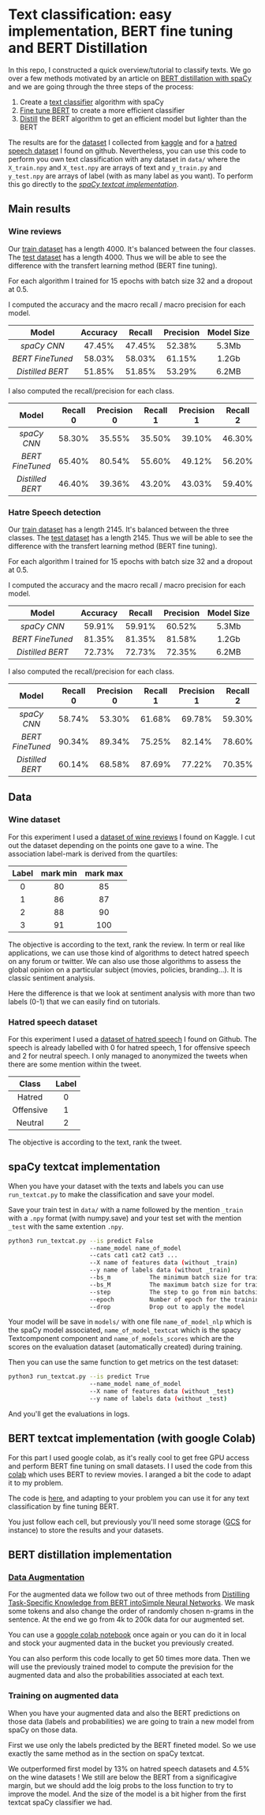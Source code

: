 # Text classification: easy implementation, BERT fine tuning and BERT Distillation

In this repo, I constructed a quick overview/tutorial to classify texts. We go over a few methods motivated by an article on [BERT distillation with spaCy](https://towardsdatascience.com/distilling-bert-models-with-spacy-277c7edc426c) and we are going through the three steps of the process:

1. Create a [text classifier](https://github.com/explosion/spaCy/blob/master/examples/training/train_textcat.py) algorithm with spaCy
2. [Fine tune BERT](https://github.com/google-research/bert#fine-tuning-with-bert) to create a more efficient classifier
3. [Distill](https://arxiv.org/pdf/1503.02531.pdf) the BERT algorithm to get an efficient model but lighter than the BERT

The results are for the [dataset](https://www.kaggle.com/zynicide/wine-reviews#winemag-data_first150k.csv) I collected from [kaggle](https://www.kaggle.com/) and for a [hatred speech dataset](https://github.com/t-davidson/hate-speech-and-offensive-language) I found on github. Nevertheless, you can use this code to perform you own text classification with any dataset in `data/` where the `X_train.npy` and `X_test.npy` are arrays of text and `y_train.py` and `y_test.npy` are arrays of label (with as many label as you want). To perform this go directly to the [*spaCy textcat implementation*](https://github.com/agombert/textcat/blob/master/README.md#spacy-textcat-implementation).

## Main results

### Wine reviews

Our [train dataset](https://github.com/agombert/textcat/data/Text_train.npy) has a length 4000. It's balanced between the four classes. The [test dataset](https://github.com/agombert/textcat/data/Text_test.npy) has a length 4000. Thus we will be able to see the difference with the transfert learning method (BERT fine tuning).

For each algorithm I trained for 15 epochs with batch size 32 and a dropout at 0.5. 

I computed the accuracy and the macro recall / macro precision for each model.

|      Model     | Accuracy | Recall | Precision | Model Size|
|:--------------:|:--------:|:------:|:---------:|:---------:|
| *spaCy CNN*    |  47.45%  | 47.45% |   52.38%  |   5.3Mb   |
|*BERT FineTuned*|  58.03%  | 58.03% |   61.15%  |   1.2Gb   |
|*Distilled BERT*|  51.85%  | 51.85% |   53.29%  |   6.2MB   |

I also computed the recall/precision for each class. 

|      Model     | Recall 0 | Precision 0 | Recall 1 | Precision 1 | Recall 2 | Precision 2 | Recall 3 | Precision 3 |
|:--------------:|:--------:|:-----------:|:--------:|:-----------:|:--------:|:-----------:|:--------:|:-----------:|
|*spaCy CNN*     |58.30%|35.55%|35.50%|39.10%|46.30%|75.78%|49.70%|59.10%|
|*BERT FineTuned*|65.40%|80.54%|55.60%|49.12%|56.20%|43.74%|54.90%|71.21%|
|*Distilled BERT*|46.40%|39.36%|43.20%|43.03%|59.40%|70.38%|58.40%|60.02%|

### Hatre Speech detection

Our [train dataset](https://github.com/agombert/textcat/data/HS_X_train.npy) has a length 2145. It's balanced between the three classes. The [test dataset](https://github.com/agombert/textcat/data/HS_X_test.npy) has a length 2145. Thus we will be able to see the difference with the transfert learning method (BERT fine tuning).

For each algorithm I trained for 15 epochs with batch size 32 and a dropout at 0.5. 

I computed the accuracy and the macro recall / macro precision for each model.

|      Model     | Accuracy | Recall | Precision | Model Size|
|:--------------:|:--------:|:------:|:---------:|:---------:|
| *spaCy CNN*    |  59.91%  | 59.91% |   60.52%  |   5.3Mb   |
|*BERT FineTuned*|  81.35%  | 81.35% |   81.58%  |   1.2Gb   |
|*Distilled BERT*|  72.73%  | 72.73% |   72.35%  |   6.2MB   |

I also computed the recall/precision for each class. 

|      Model     | Recall 0 | Precision 0 | Recall 1 | Precision 1 | Recall 2 | Precision 2 |
|:--------------:|:--------:|:-----------:|:--------:|:-----------:|:--------:|:-----------:|
|*spaCy CNN*     |58.74%|53.30%|61.68%|69.78%|59.30%|58.48%|
|*BERT FineTuned*|90.34%|89.34%|75.25%|82.14%|78.60%|73.27%|
|*Distilled BERT*|60.14%|68.58%|87.69%|77.22%|70.35%|71.25%|

## Data

### Wine dataset

For this experiment I used a [dataset of wine reviews](https://www.kaggle.com/zynicide/wine-reviews#winemag-data_first150k.csv) I found on Kaggle. I cut out the dataset depending on the points one gave to a wine. The association label-mark is derived from the quartiles:

| Label | mark min | mark max |
|:-----:|:--------:|:--------:|
| 0     | 80       | 85       |
| 1     | 86       | 87       |
| 2     | 88       | 90       |
| 3     | 91       | 100      |

The objective is according to the text, rank the review. In term or real like applications, we can use those kind of algorithms to detect hatred speech on any forum or twitter. We can also use those algorithms to assess the global opinion on a particular subject (movies, policies, branding...). It is classic sentiment analysis. 

Here the difference is that we look at sentiment analysis with more than two labels (0-1) that we can easily find on tutorials.

### Hatred speech dataset

For this experiment I used a [dataset of hatred speech](https://github.com/t-davidson/hate-speech-and-offensive-language) I found on Github. The speech is already labelled with 0 for hatred speech, 1 for offensive speech and 2 for neutral speech. I only managed to anonymized the tweets when there are some mention within the tweet.

|   Class  | Label |
|:--------:|:-----:|
| Hatred   | 0     |
| Offensive| 1     |
| Neutral  | 2     |

The objective is according to the text, rank the tweet.

## spaCy textcat implementation

When you have your dataset with the texts and labels you can use `run_textcat.py` to make the classification and save your model.

Save your train test in `data/` with a name followed by the mention `_train` with a `.npy` format (with numpy.save) and your test set with the mention `_test` with the same extention `.npy`.


```bash
python3 run_textcat.py --is predict False
                       --name_model name_of_model
                       --cats cat1 cat2 cat3 ...
                       --X name of features data (without _train)
                       --y name of labels data (without _train)
                       --bs_m           The minimum batch size for training
                       --bs_M           The maximum batch size for training
                       --step           The step to go from min batchsize to max batchsize
                       --epoch          Number of epoch for the training
                       --drop           Drop out to apply the model
```

Your model will be save in `models/` with one file `name_of_model_nlp` which is the spaCy model associated, `name_of_model_textcat` which is the spacy Textcomponent component and `name_of_models_scores` which are the scores on the evaluation dataset (automatically created) during training.

Then you can use the same function to get metrics on the test dataset:

```bash
python3 run_textcat.py --is predict True
                       --name_model name_of_model
                       --X name of features data (without _test)
                       --y name of labels data (without _test)
```

And you'll get the evaluations in logs. 

## BERT textcat implementation (with google Colab)

For this part I used google colab, as it's really cool to get free GPU access and perform BERT fine tuning on small datasets. I I used the code from this [colab](https://colab.research.google.com/github/google-research/bert/blob/master/predicting_movie_reviews_with_bert_on_tf_hub.ipynb#scrollTo=dsBo6RCtQmwx) which uses BERT to review movies. I aranged a bit the code to adapt it to my problem. 

The code is [here](https://colab.research.google.com/drive/1MShG1gDV5TfvVEYDTBgr5LCzVNVmTf03#scrollTo=NwW9OH0CBJx9&uniqifier=1), and adapting to your problem you can use it for any text classification by fine tuning BERT. 

You just follow each cell, but previously you'll need some storage ([GCS](https://console.cloud.google.com/storage) for instance) to store the results and your datasets. 

## BERT distillation implementation

### [Data Augmentation](https://arxiv.org/abs/1503.02531)

For the augmented data we follow two out of three methods from [Distilling Task-Specific Knowledge from BERT intoSimple Neural Networks](https://arxiv.org/pdf/1903.12136.pdf). We mask some tokens and also change the order of randomly chosen n-grams in the sentence. At the end we go from 4k to 200k data for our augmented set.

You can use a [google colab notebook](https://colab.research.google.com/drive/128apJ8WAMVyXxocCY9CRapsr1Qs8Mu0w#scrollTo=zXkPH_rUatS6) once again or you can do it in local and stock your augmented data in the bucket you previously created. 

You can also perform this code locally to get 50 times more data. Then we will use the previously trained model to compute the prevision for the augmented data and also the probabilities associated at each text. 

### Training on augmented data

When you have your augmented data and also the BERT predictions on those data (labels and probabilities) we are going to train a new model from spaCy on those data.

First we use only the labels predicted by the BERT fineted model. So we use exactly the same method as in the section on spaCy textcat. 

We outperformed first model by 13% on hatred speech datasets and 4.5% on the wine datasets ! We still are below the BERT from a significagive margin, but we should add the loig probs to the loss function to try to improve the model. And the size of the model is a bit higher from the first textcat spaCy classifier we had. 
